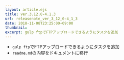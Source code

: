 ```yaml
---
layout: article.ejs
title: ver.3.12.0-4.1.3
url: releasenote_ver_3_12_0-4_1_3
date: 2018-11-08T23:25:00+09:00
thumbnail: 
excerpt: gulp ftpでFTPアップロードできるようにタスクを追加
---
```


- `gulp ftp`でFTPアップロードできるようにタスクを追加
- `readme.md`の内容をドキュメントに移行
